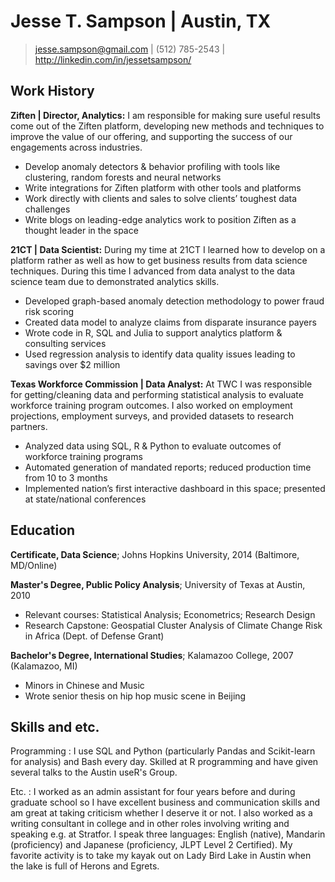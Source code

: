 Jesse T. Sampson | Austin, TX
============
> <jesse.sampson@gmail.com> | (512) 785-2543 | <http://linkedin.com/in/jessetsampson/>

Work History
----------

**Ziften | Director, Analytics:** I am responsible for making sure useful results come out of the Ziften platform, developing new methods and techniques to improve the value of our offering, and supporting the success of our engagements across industries. 

* Develop anomaly detectors & behavior profiling with tools like clustering, random forests and neural networks
* Write integrations for Ziften platform with other tools and platforms
* Work directly with clients and sales to solve clients’ toughest data challenges
* Write blogs on leading-edge analytics work to position Ziften as a thought leader in the space


**21CT | Data Scientist:**
During my time at 21CT I learned how to develop on a platform rather as well as how to get business results from data science techniques. During this time I advanced from data analyst to the data science team due to demonstrated analytics skills. 

* Developed graph-based anomaly detection methodology to power fraud risk scoring
* Created data model to analyze claims from disparate insurance payers
* Wrote code in R, SQL and Julia to support analytics platform & consulting services
* Used regression analysis to identify data quality issues leading to savings over $2 million


**Texas Workforce Commission | Data Analyst:**
At TWC I was responsible for getting/cleaning data and performing statistical analysis to evaluate workforce training program outcomes. I also worked on employment projections, employment surveys, and provided datasets to research partners. 

* Analyzed data using SQL, R & Python to evaluate outcomes of workforce training programs
* Automated generation of mandated reports; reduced production time from 10 to 3 months
* Implemented nation’s first interactive dashboard in this space; presented at state/national conferences

Education
---------
**Certificate, Data Science**; Johns Hopkins University, 2014 (Baltimore, MD/Online) 

**Master's Degree, Public Policy Analysis**; University of Texas at Austin, 2010 

* Relevant courses: Statistical Analysis; Econometrics; Research Design
* Research Capstone: Geospatial Cluster Analysis of Climate Change Risk in Africa (Dept. of Defense Grant)

**Bachelor's Degree, International Studies**; Kalamazoo College, 2007 (Kalamazoo, MI)

* Minors in Chinese and Music
* Wrote senior thesis on hip hop music scene in Beijing

Skills and etc.
----------------------------------------
Programming
: I use SQL and Python (particularly Pandas and Scikit-learn for analysis) and Bash every day. Skilled at R programming and have given several talks to the Austin useR's Group. 
 
Etc.
: I worked as an admin assistant for four years before and during graduate school so I have excellent business and communication skills and am great at taking criticism whether I deserve it or not. I also worked as a writing consultant in college and in other roles involving writing and speaking e.g. at Stratfor. I speak three languages: English (native), Mandarin (proficiency) and Japanese (proficiency, JLPT Level 2 Certified). My favorite activity is to take my kayak out on Lady Bird Lake in Austin when the lake is full of Herons and Egrets. 


